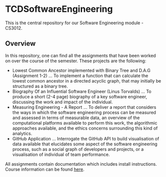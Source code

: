 # TCDSoftwareEngineering

This is the central repository for our Software Engineering module - CS3012.

## Overview

In this repository, one can find all the assignments that have been worked on
over the course of the semester. These projects are the following:
- Lowest Common Ancestor implemented with Binary Tree and D.A.G (Assignment 1-2)
... To implement a function that can calculate the lowest common ancestor in a
    directed acyclic graph, that may initially be structured as a binary tree.
- Biography Of an Influential Software Engineer (Linus Torvalds)
... To produce a short (2-4 page) biography of a key software engineer,
    discussing the work and impact of the individual.
- Measuring Engineering - A Report
... To deliver a report that considers the ways in which the software
    engineering process can be measured and assessed in terms of measurable data,
    an overview of the computational platforms available to perform this work,
    the algorithmic approaches available, and the ethics concerns surrounding
    this kind of analytics.
- GitHub Application
... Interrogate the GitHub API to build visualisation of data available that
    elucidates some aspect of the software engineering process, such as a social
    graph of developers and projects, or a visualisation of individual of team
    performance.

All assignments contain documentation which includes install instructions.
Course information can be found
[here](https://www.scss.tcd.ie/Stephen.Barrett/teaching/CS3012/).
